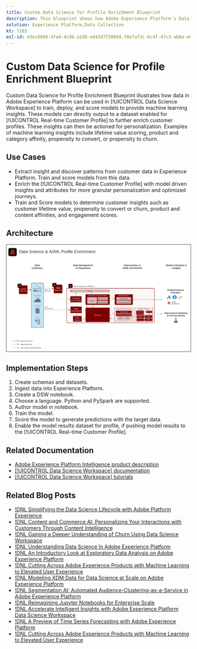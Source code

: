 ```yaml
---
title: Custom Data Science for Profile Enrichment Blueprint
description: This blueprint shows how Adobe Experience Platform's Data Science Workspace can use data within Experience Platform to train, deploy, and score models to provide machine learning insights from the data.
solution: Experience Platform,Data Collection
kt: 7203
exl-id: e5ec6886-4fa4-4c9b-a2d8-e843d7758669,f0efaf3c-6c4f-47c3-ab8a-e8e146dd071c
---
```

# Custom Data Science for Profile Enrichment Blueprint

Custom Data Science for Profile Enrichment Blueprint illustrates how data in Adobe Experience Platform can be used in [!UICONTROL Data Science Workspace] to train, deploy, and score models to provide machine learning insights. These models can directly output to a dataset enabled for [!UICONTROL Real-time Customer Profile] to further enrich customer profiles. These insights can then be actioned for personalization. Examples of machine learning insights include lifetime value scoring, product and category affinity, propensity to convert, or propensity to churn. 

## Use Cases

* Extract insight and discover patterns from customer data in Experience Platform. Train and score models from this data.
* Enrich the [!UICONTROL Real-time Customer Profile] with model driven insights and attributes for more granular personalization and optimized journeys.
* Train and Score models to determine customer insights such as customer lifetime value, propensity to convert or churn, product and content affinities, and engagement scores. 

## Architecture

<img src="assets/datascience.svg" alt="Reference Architecture for the Custom Data Science for Profile Enrichment Blueprint" style="border:1px solid #4a4a4a" />

## Implementation Steps

1. Create schemas and datasets.
1. Ingest data into Experience Platform.
1. Create a DSW notebook.
1. Choose a language. Python and PySpark are supported.
1. Author model in notebook.
1. Train the model.
1. Score the model to generate predictions with the target data.
1. Enable the model results dataset for profile, if pushing model results to the [!UICONTROL Real-time Customer Profile].

## Related Documentation

* [Adobe Experience Platform Intelligence product description](https://helpx.adobe.com/legal/product-descriptions/adobe-experience-platform-intelligence---product-description.html)
* [[!UICONTROL Data Science Workspace] documentation](https://experienceleague.adobe.com/docs/experience-platform/data-science-workspace/home.html?lang=en)
* [[!UICONTROL Data Science Workspace] tutorials](https://experienceleague.adobe.com/docs/platform-learn/tutorials/data-science-workspace/understanding-data-science-workspace.html)

## Related Blog Posts

* [!DNL Simplifying the Data Science Lifecycle with Adobe Platform Experience](https://medium.com/adobetech/simplifying-the-data-science-lifecycle-with-adobe-platform-experience-8ea4f056d82f)
* [!DNL Content and Commerce AI: Personalizing Your Interactions with Customers Through Content Intelligence](https://medium.com/adobetech/content-and-commerce-ai-personalizing-your-interactions-with-customers-through-content-intelligence-dc182601deab)
* [!DNL Gaining a Deeper Understanding of Churn Using Data Science Workspace](https://medium.com/adobetech/gaining-a-deeper-understanding-of-churn-using-data-science-workspace-18a2190e0cf3)
* [!DNL Understanding Data Science In Adobe Experience Platform](https://medium.com/adobetech/understanding-data-science-in-adobe-experience-platform-5bce5a17b42)
* [!DNL An Introductory Look at Exploratory Data Analysis on Adobe Experience Platform](https://medium.com/adobetech/an-introductory-look-at-exploratory-data-analysis-on-adobe-experience-platform-1bfce7501d9a)
* [!DNL Cutting Across Adobe Experience Products with Machine Learning to Elevated User Experience](https://medium.com/adobetech/cutting-across-adobe-experience-products-with-machine-learning-to-elevated-user-experience-7c85000510d1)
* [!DNL Modeling XDM Data for Data Science at Scale on Adobe Experience Platform](https://medium.com/adobetech/modeling-xdm-data-for-data-science-at-scale-on-adobe-experience-platform-222bb2a6dbf7)
* [!DNL Segmentation.AI: Automated Audience-Clustering-as-a-Service in Adobe Experience Platform](https://medium.com/adobetech/segmentation-ai-automated-audience-clustering-as-a-service-in-adobe-experience-platform-261f4099462c)
* [!DNL Reimagining Jupyter Notebooks for Enterprise Scale](https://medium.com/adobetech/reimagining-jupyter-notebooks-for-enterprise-scale-8bc6340d504a)
* [!DNL Accelerate Intelligent Insights with Adobe Experience Platform Data Science Workspace](https://medium.com/adobetech/accelerate-intelligent-insights-with-adobe-experience-platform-data-science-workspace-89538bacbbea)
* [!DNL A Preview of Time Series Forecasting with Adobe Experience Platform](https://medium.com/adobetech/preview-of-time-series-forecasting-with-adobe-experience-platform-38a2fc778e89)
* [!DNL Cutting Across Adobe Experience Products with Machine Learning to Elevated User Experience](https://medium.com/adobetech/cutting-across-adobe-experience-products-with-machine-learning-to-elevated-user-experience-7c85000510d1)

